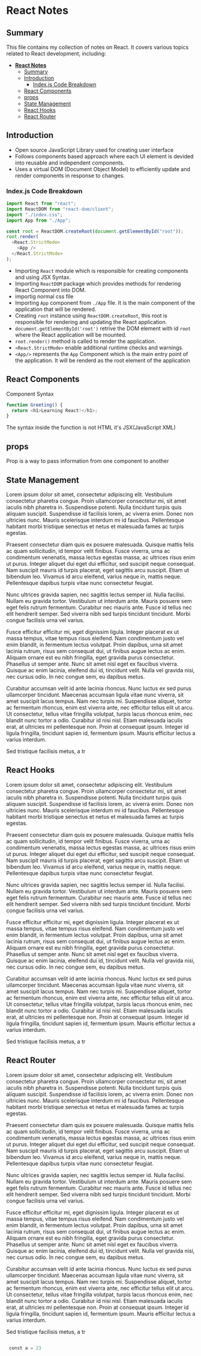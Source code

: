 # **React Notes**

## Summary

This file contains my collection of notes on React. It covers various topics related to React development, including:

- [**React Notes**](#react-notes)
  - [Summary](#summary)
  - [Introduction](#introduction)
    - [Index.js Code Breakdown](#indexjs-code-breakdown)
  - [React Components](#react-components)
  - [props](#props)
  - [State Management](#state-management)
  - [React Hooks](#react-hooks)
  - [React Router](#react-router)

## Introduction

- Open source JavaScript Library used for creating user interface
- Follows components based approach where each UI element is devided into reusable and
  independent components.
- Uses a virtual DOM (Document Object Model) to efficiently update and render components
  in response to changes.

### Index.js Code Breakdown

```js
import React from "react";
import ReactDOM from "react-dom/client";
import "./index.css";
import App from "./App";

const root = ReactDOM.createRoot(document.getElementById("root"));
root.render(
  <React.StrictMode>
    <App />
  </React.StrictMode>
);
```

- Importing `React` module which is responsible for creating components and using JSX Syntax.
- Importing `ReactDOM` package which provides methods for rendering React Component into DOM.
- importig normal css file
- Importing `App` component from `./App` file. It is the main component of the application that will be rendered.
- Creating `root` instance using `ReactDOM.createRoot`, this root is responsible for rendering and updating the React application.
- `document.getElementById('root')` retrive the DOM element with id `root` where the React application will be mounted.
- `root.render()` method is called to render the application.
- `<React.StrictMode>` enable additional runtime checks and warnings.
- `<App/>` represents the `App` Component which is the main entry point of the application. It will be renderd as the root element of the application

## React Components

Component Syntax

```js
function Greeting() {
  return <h1>Learning React!</h1>;
}
```

The syntax inside the function is not HTML it's JSX(JavaScript XML)

## props

Prop is a way to pass information from one component to another

## State Management

Lorem ipsum dolor sit amet, consectetur adipiscing elit. Vestibulum consectetur pharetra congue. Proin ullamcorper consectetur mi, sit amet iaculis nibh pharetra in. Suspendisse potenti. Nulla tincidunt turpis quis aliquam suscipit. Suspendisse id facilisis lorem, ac viverra enim. Donec non ultricies nunc. Mauris scelerisque interdum mi id faucibus. Pellentesque habitant morbi tristique senectus et netus et malesuada fames ac turpis egestas.

Praesent consectetur diam quis ex posuere malesuada. Quisque mattis felis ac quam sollicitudin, id tempor velit finibus. Fusce viverra, urna ac condimentum venenatis, massa lectus egestas massa, ac ultrices risus enim ut purus. Integer aliquet dui eget dui efficitur, sed suscipit neque consequat. Nam suscipit mauris id turpis placerat, eget sagittis arcu suscipit. Etiam ut bibendum leo. Vivamus id arcu eleifend, varius neque in, mattis neque. Pellentesque dapibus turpis vitae nunc consectetur feugiat.

Nunc ultrices gravida sapien, nec sagittis lectus semper id. Nulla facilisi. Nullam eu gravida tortor. Vestibulum ut interdum ante. Mauris posuere sem eget felis rutrum fermentum. Curabitur nec mauris ante. Fusce id tellus nec elit hendrerit semper. Sed viverra nibh sed turpis tincidunt tincidunt. Morbi congue facilisis urna vel varius.

Fusce efficitur efficitur mi, eget dignissim ligula. Integer placerat ex ut massa tempus, vitae tempus risus eleifend. Nam condimentum justo vel enim blandit, in fermentum lectus volutpat. Proin dapibus, urna sit amet lacinia rutrum, risus sem consequat dui, ut finibus augue lectus ac enim. Aliquam ornare est eu nibh fringilla, eget gravida purus consectetur. Phasellus ut semper ante. Nunc sit amet nisl eget ex faucibus viverra. Quisque ac enim lacinia, eleifend dui id, tincidunt velit. Nulla vel gravida nisi, nec cursus odio. In nec congue sem, eu dapibus metus.

Curabitur accumsan velit id ante lacinia rhoncus. Nunc luctus ex sed purus ullamcorper tincidunt. Maecenas accumsan ligula vitae nunc viverra, sit amet suscipit lacus tempus. Nam nec turpis mi. Suspendisse aliquet, tortor ac fermentum rhoncus, enim est viverra ante, nec efficitur tellus elit ut arcu. Ut consectetur, tellus vitae fringilla volutpat, turpis lacus rhoncus enim, nec blandit nunc tortor a odio. Curabitur id nisi nisl. Etiam malesuada iaculis erat, at ultricies mi pellentesque non. Proin at consequat ipsum. Integer id ligula fringilla, tincidunt sapien id, fermentum ipsum. Mauris efficitur lectus a varius interdum.

Sed tristique facilisis metus, a tr

## React Hooks

Lorem ipsum dolor sit amet, consectetur adipiscing elit. Vestibulum consectetur pharetra congue. Proin ullamcorper consectetur mi, sit amet iaculis nibh pharetra in. Suspendisse potenti. Nulla tincidunt turpis quis aliquam suscipit. Suspendisse id facilisis lorem, ac viverra enim. Donec non ultricies nunc. Mauris scelerisque interdum mi id faucibus. Pellentesque habitant morbi tristique senectus et netus et malesuada fames ac turpis egestas.

Praesent consectetur diam quis ex posuere malesuada. Quisque mattis felis ac quam sollicitudin, id tempor velit finibus. Fusce viverra, urna ac condimentum venenatis, massa lectus egestas massa, ac ultrices risus enim ut purus. Integer aliquet dui eget dui efficitur, sed suscipit neque consequat. Nam suscipit mauris id turpis placerat, eget sagittis arcu suscipit. Etiam ut bibendum leo. Vivamus id arcu eleifend, varius neque in, mattis neque. Pellentesque dapibus turpis vitae nunc consectetur feugiat.

Nunc ultrices gravida sapien, nec sagittis lectus semper id. Nulla facilisi. Nullam eu gravida tortor. Vestibulum ut interdum ante. Mauris posuere sem eget felis rutrum fermentum. Curabitur nec mauris ante. Fusce id tellus nec elit hendrerit semper. Sed viverra nibh sed turpis tincidunt tincidunt. Morbi congue facilisis urna vel varius.

Fusce efficitur efficitur mi, eget dignissim ligula. Integer placerat ex ut massa tempus, vitae tempus risus eleifend. Nam condimentum justo vel enim blandit, in fermentum lectus volutpat. Proin dapibus, urna sit amet lacinia rutrum, risus sem consequat dui, ut finibus augue lectus ac enim. Aliquam ornare est eu nibh fringilla, eget gravida purus consectetur. Phasellus ut semper ante. Nunc sit amet nisl eget ex faucibus viverra. Quisque ac enim lacinia, eleifend dui id, tincidunt velit. Nulla vel gravida nisi, nec cursus odio. In nec congue sem, eu dapibus metus.

Curabitur accumsan velit id ante lacinia rhoncus. Nunc luctus ex sed purus ullamcorper tincidunt. Maecenas accumsan ligula vitae nunc viverra, sit amet suscipit lacus tempus. Nam nec turpis mi. Suspendisse aliquet, tortor ac fermentum rhoncus, enim est viverra ante, nec efficitur tellus elit ut arcu. Ut consectetur, tellus vitae fringilla volutpat, turpis lacus rhoncus enim, nec blandit nunc tortor a odio. Curabitur id nisi nisl. Etiam malesuada iaculis erat, at ultricies mi pellentesque non. Proin at consequat ipsum. Integer id ligula fringilla, tincidunt sapien id, fermentum ipsum. Mauris efficitur lectus a varius interdum.

Sed tristique facilisis metus, a tr

## React Router

Lorem ipsum dolor sit amet, consectetur adipiscing elit. Vestibulum consectetur pharetra congue. Proin ullamcorper consectetur mi, sit amet iaculis nibh pharetra in. Suspendisse potenti. Nulla tincidunt turpis quis aliquam suscipit. Suspendisse id facilisis lorem, ac viverra enim. Donec non ultricies nunc. Mauris scelerisque interdum mi id faucibus. Pellentesque habitant morbi tristique senectus et netus et malesuada fames ac turpis egestas.

Praesent consectetur diam quis ex posuere malesuada. Quisque mattis felis ac quam sollicitudin, id tempor velit finibus. Fusce viverra, urna ac condimentum venenatis, massa lectus egestas massa, ac ultrices risus enim ut purus. Integer aliquet dui eget dui efficitur, sed suscipit neque consequat. Nam suscipit mauris id turpis placerat, eget sagittis arcu suscipit. Etiam ut bibendum leo. Vivamus id arcu eleifend, varius neque in, mattis neque. Pellentesque dapibus turpis vitae nunc consectetur feugiat.

Nunc ultrices gravida sapien, nec sagittis lectus semper id. Nulla facilisi. Nullam eu gravida tortor. Vestibulum ut interdum ante. Mauris posuere sem eget felis rutrum fermentum. Curabitur nec mauris ante. Fusce id tellus nec elit hendrerit semper. Sed viverra nibh sed turpis tincidunt tincidunt. Morbi congue facilisis urna vel varius.

Fusce efficitur efficitur mi, eget dignissim ligula. Integer placerat ex ut massa tempus, vitae tempus risus eleifend. Nam condimentum justo vel enim blandit, in fermentum lectus volutpat. Proin dapibus, urna sit amet lacinia rutrum, risus sem consequat dui, ut finibus augue lectus ac enim. Aliquam ornare est eu nibh fringilla, eget gravida purus consectetur. Phasellus ut semper ante. Nunc sit amet nisl eget ex faucibus viverra. Quisque ac enim lacinia, eleifend dui id, tincidunt velit. Nulla vel gravida nisi, nec cursus odio. In nec congue sem, eu dapibus metus.

Curabitur accumsan velit id ante lacinia rhoncus. Nunc luctus ex sed purus ullamcorper tincidunt. Maecenas accumsan ligula vitae nunc viverra, sit amet suscipit lacus tempus. Nam nec turpis mi. Suspendisse aliquet, tortor ac fermentum rhoncus, enim est viverra ante, nec efficitur tellus elit ut arcu. Ut consectetur, tellus vitae fringilla volutpat, turpis lacus rhoncus enim, nec blandit nunc tortor a odio. Curabitur id nisi nisl. Etiam malesuada iaculis erat, at ultricies mi pellentesque non. Proin at consequat ipsum. Integer id ligula fringilla, tincidunt sapien id, fermentum ipsum. Mauris efficitur lectus a varius interdum.

Sed tristique facilisis metus, a tr

```python

 const a = 23

```

